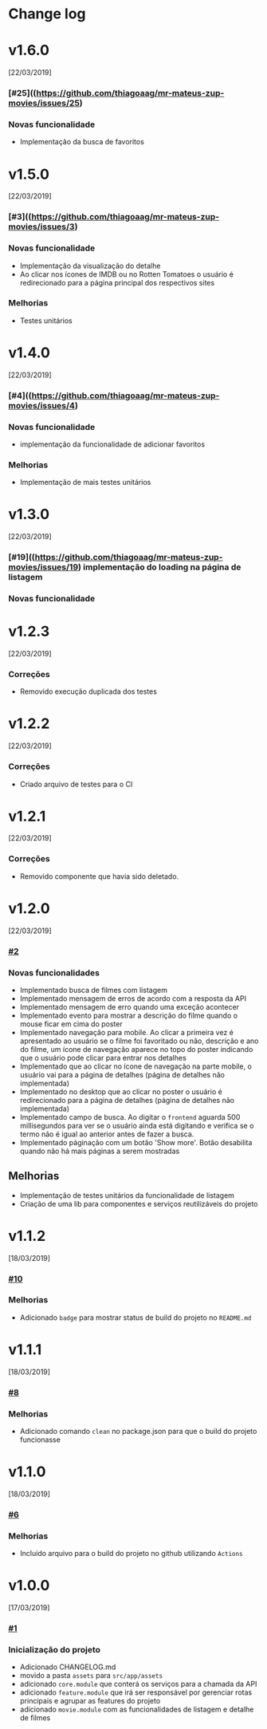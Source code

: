 # Change log

# v1.6.0
[22/03/2019]
### [#25]((https://github.com/thiagoaag/mr-mateus-zup-movies/issues/25) 
### Novas funcionalidade 
 - Implementação da busca de favoritos
 
# v1.5.0
[22/03/2019]
### [#3]((https://github.com/thiagoaag/mr-mateus-zup-movies/issues/3) 
### Novas funcionalidade 
 - Implementação da visualização do detalhe 
 - Ao clicar nos ícones de IMDB ou no Rotten Tomatoes o usuário é redirecionado para a página principal dos respectivos sites
### Melhorias
 - Testes unitários
# v1.4.0
[22/03/2019]
### [#4]((https://github.com/thiagoaag/mr-mateus-zup-movies/issues/4) 
### Novas funcionalidade 
 - implementação da funcionalidade de adicionar favoritos
### Melhorias 
 - Implementação de mais testes unitários

# v1.3.0
[22/03/2019]
### [#19]((https://github.com/thiagoaag/mr-mateus-zup-movies/issues/19) implementação do loading na página de listagem
### Novas funcionalidade 
# v1.2.3
[22/03/2019]
### Correções 
 - Removido execução duplicada dos testes
# v1.2.2
[22/03/2019]
### Correções 
 - Criado arquivo de testes para o CI
# v1.2.1
[22/03/2019]
### Correções 
 - Removido componente que havia sido deletado.
# v1.2.0
[22/03/2019]
### [#2](https://github.com/thiagoaag/mr-mateus-zup-movies/issues/2) 
### Novas funcionalidades
 - Implementado busca de filmes com listagem
 - Implementado mensagem de erros de acordo com a resposta da API
 - Implementado mensagem de erro quando uma exceção acontecer
 - Implementado evento para mostrar a descrição do filme quando o mouse ficar em cima do poster
 - Implementado navegação para mobile. Ao clicar a primeira vez é apresentado ao usuário se o filme foi favoritado ou não, descrição e ano do filme, um ícone de navegação aparece no topo do poster indicando que o usuário pode clicar para entrar nos detalhes
 - Implementado que ao clicar no ícone de navegação na parte mobile, o usuário vai para a página de detalhes (página de detalhes não implementada)
 - Implementado no desktop que ao clicar no poster o usuário é redirecionado para a página de detalhes (página de detalhes não implementada)
 - Implementado campo de busca. Ao digitar o ```frontend``` aguarda 500 millisegundos para ver se o usuário ainda está digitando e verifica se o termo não é igual ao anterior antes de fazer a busca.
 - Implementado páginação com um botão 'Show more'. Botão desabilita quando não há mais páginas a serem mostradas
 ## Melhorias 
 - Implementação de testes unitários da funcionalidade de listagem
 - Criação de uma lib para componentes e serviços reutilizáveis do projeto


# v1.1.2
[18/03/2019]
### [#10](https://github.com/thiagoaag/mr-mateus-zup-movies/issues/10) 
### Melhorias
 - Adicionado ```badge``` para mostrar status de build do projeto no ```README.md```

# v1.1.1
[18/03/2019]

### [#8](https://github.com/thiagoaag/mr-mateus-zup-movies/issues/8) 
### Melhorias
 - Adicionado comando ```clean``` no package.json para que o build do projeto funcionasse

# v1.1.0
[18/03/2019]
### [#6](https://github.com/thiagoaag/mr-mateus-zup-movies/issues/6)
### Melhorias
 - Incluído arquivo para o build do projeto no github utilizando ```Actions```

# v1.0.0 
[17/03/2019]

### [#1](https://github.com/thiagoaag/mr-mateus-zup-movies/issues/1)
### Inicialização do projeto
 - Adicionado CHANGELOG.md
 - movido a pasta ```assets``` para ```src/app/assets```
 - adicionado ```core.module``` que conterá os serviços para a chamada da API
 - adicionado ```feature.module``` que irá ser responsável por gerenciar rotas principais e agrupar as features do projeto
 - adicionado ```movie.module``` com as funcionalidades de listagem e detalhe de filmes